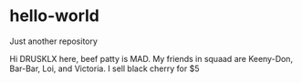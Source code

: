 # hello-world
Just another repository

Hi DRUSKLX here, beef patty is MAD. 
My friends in squaad are Keeny-Don, Bar-Bar, Loi, and Victoria. 
I sell black cherry for $5
